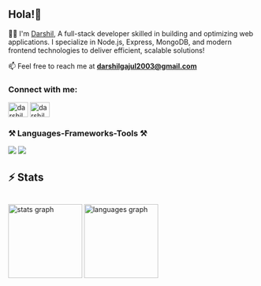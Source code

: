 
<h2 align="left">Hola!👋</h2>

<div align="left">
 
👨‍💻 I'm [Darshil](https://darshilgajul.vercel.app/), A full-stack developer skilled in building and optimizing web applications. I specialize in Node.js, Express, MongoDB, and modern frontend technologies to 
    deliver efficient, scalable solutions!
 
📫 Feel free to reach me at **darshilgajul2003@gmail.com** 
 </div>


<h3 align="left">Connect with me:</h3>
<p align="left">
<a href="https://x.com/darshilgajul" target="blank"><img align="center" src="https://raw.githubusercontent.com/rahuldkjain/github-profile-readme-generator/master/src/images/icons/Social/twitter.svg" alt="darshilgajul" height="30" width="40" /></a>
<a href="https://linkedin.com/in/darshil gajul" target="blank"><img align="center" src="https://raw.githubusercontent.com/rahuldkjain/github-profile-readme-generator/master/src/images/icons/Social/linked-in-alt.svg" alt="darshil gajul" height="30" width="40" /></a>
</p>

<h3 align="left">⚒️ Languages-Frameworks-Tools ⚒️</h3>
<p align="left">  
<div align="left">
    <img src="https://skillicons.dev/icons?i=java,html,css,javascript,typescript,tailwind,npm,react,redux,nextjs,nodejs" />
    <img src="https://skillicons.dev/icons?i=express,mongodb,mysql,firebase,appwrite,figma,git,github,aws,vitest,postman" />
</div>
</p>

<h2 align="left">⚡ Stats</h2>
<br>
<div align="left">
<img src="https://github-readme-stats.vercel.app/api?username=darshilll&hide_title=false&hide_rank=false&show_icons=true&include_all_commits=true&count_private=true&disable_animations=false&theme=dracula&locale=en&hide_border=false" height="150" alt="stats graph"  />
<img src="https://github-readme-stats.vercel.app/api/top-langs?username=darshilll&locale=en&hide_title=false&layout=compact&card_width=320&langs_count=5&theme=dracula&hide_border=false" height="150" alt="languages graph"  />
</div>
</br>


###





<br clear="both">





